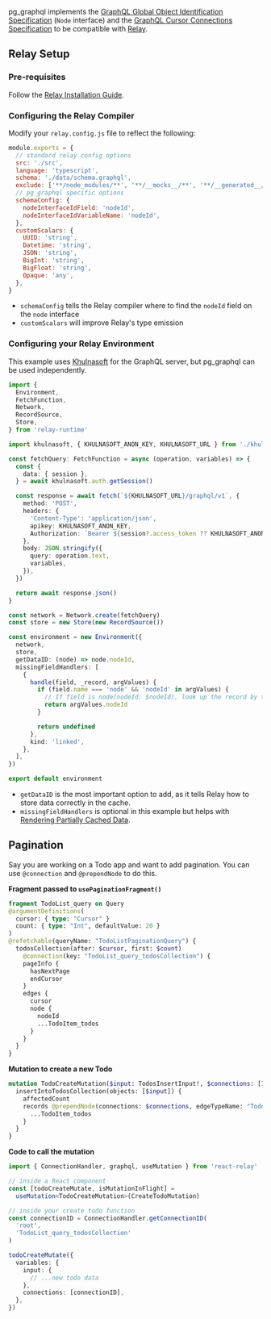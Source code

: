 pg_graphql implements the [GraphQL Global Object Identification Specification](https://relay.dev/graphql/objectidentification.htm) (`Node` interface) and the [GraphQL Cursor Connections Specification](https://relay.dev/graphql/connections.htm#) to be compatible with [Relay](https://relay.dev/).

## Relay Setup

### Pre-requisites
Follow the [Relay Installation Guide](https://relay.dev/docs/getting-started/installation-and-setup/).

### Configuring the Relay Compiler
Modify your `relay.config.js` file to reflect the following:

   ```javascript
   module.exports = {
     // standard relay config options
     src: './src',
     language: 'typescript',
     schema: './data/schema.graphql',
     exclude: ['**/node_modules/**', '**/__mocks__/**', '**/__generated__/**'],
     // pg_graphql specific options
     schemaConfig: {
       nodeInterfaceIdField: 'nodeId',
       nodeInterfaceIdVariableName: 'nodeId',
     },
     customScalars: {
       UUID: 'string',
       Datetime: 'string',
       JSON: 'string',
       BigInt: 'string',
       BigFloat: 'string',
       Opaque: 'any',
     },
   }
   ```

   - `schemaConfig` tells the Relay compiler where to find the `nodeId` field on the `node` interface
   - `customScalars` will improve Relay's type emission

### Configuring your Relay Environment

   This example uses [Khulnasoft](https://khulnasoft.com) for the GraphQL server, but pg_graphql can be used independently.

   ```typescript
   import {
     Environment,
     FetchFunction,
     Network,
     RecordSource,
     Store,
   } from 'relay-runtime'

   import khulnasoft, { KHULNASOFT_ANON_KEY, KHULNASOFT_URL } from './khulnasoft'

   const fetchQuery: FetchFunction = async (operation, variables) => {
     const {
       data: { session },
     } = await khulnasoft.auth.getSession()

     const response = await fetch(`${KHULNASOFT_URL}/graphql/v1`, {
       method: 'POST',
       headers: {
         'Content-Type': 'application/json',
         apikey: KHULNASOFT_ANON_KEY,
         Authorization: `Bearer ${session?.access_token ?? KHULNASOFT_ANON_KEY}`,
       },
       body: JSON.stringify({
         query: operation.text,
         variables,
       }),
     })

     return await response.json()
   }

   const network = Network.create(fetchQuery)
   const store = new Store(new RecordSource())

   const environment = new Environment({
     network,
     store,
     getDataID: (node) => node.nodeId,
     missingFieldHandlers: [
       {
         handle(field, _record, argValues) {
           if (field.name === 'node' && 'nodeId' in argValues) {
             // If field is node(nodeId: $nodeId), look up the record by the value of $nodeId
             return argValues.nodeId
           }

           return undefined
         },
         kind: 'linked',
       },
     ],
   })

   export default environment
   ```

   - `getDataID` is the most important option to add, as it tells Relay how to store data correctly in the cache.
   - `missingFieldHandlers` is optional in this example but helps with [Rendering Partially Cached Data](https://relay.dev/docs/guided-tour/reusing-cached-data/rendering-partially-cached-data/).

## Pagination

Say you are working on a Todo app and want to add pagination. You can use `@connection` and `@prependNode` to do this.

**Fragment passed to `usePaginationFragment()`**

```graphql
fragment TodoList_query on Query
@argumentDefinitions(
  cursor: { type: "Cursor" }
  count: { type: "Int", defaultValue: 20 }
)
@refetchable(queryName: "TodoListPaginationQuery") {
  todosCollection(after: $cursor, first: $count)
    @connection(key: "TodoList_query_todosCollection") {
    pageInfo {
      hasNextPage
      endCursor
    }
    edges {
      cursor
      node {
        nodeId
        ...TodoItem_todos
      }
    }
  }
}
```

**Mutation to create a new Todo**

```graphql
mutation TodoCreateMutation($input: TodosInsertInput!, $connections: [ID!]!) {
  insertIntoTodosCollection(objects: [$input]) {
    affectedCount
    records @prependNode(connections: $connections, edgeTypeName: "TodosEdge") {
      ...TodoItem_todos
    }
  }
}
```

**Code to call the mutation**

```typescript
import { ConnectionHandler, graphql, useMutation } from 'react-relay'

// inside a React component
const [todoCreateMutate, isMutationInFlight] =
  useMutation<TodoCreateMutation>(CreateTodoMutation)

// inside your create todo function
const connectionID = ConnectionHandler.getConnectionID(
  'root',
  'TodoList_query_todosCollection'
)

todoCreateMutate({
  variables: {
    input: {
      // ...new todo data
    },
    connections: [connectionID],
  },
})
```
